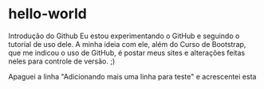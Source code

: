 # hello-world
Introdução do Github
Eu estou experimentando o GitHub e seguindo o tutorial de uso dele.
A minha ideia com ele, além do Curso de Bootstrap, que me indicou o uso de GitHub, é postar meus sites e alterações feitas neles para controle de versão. ;) 

Apaguei a linha "Adicionando mais uma linha para teste" e acrescentei esta
